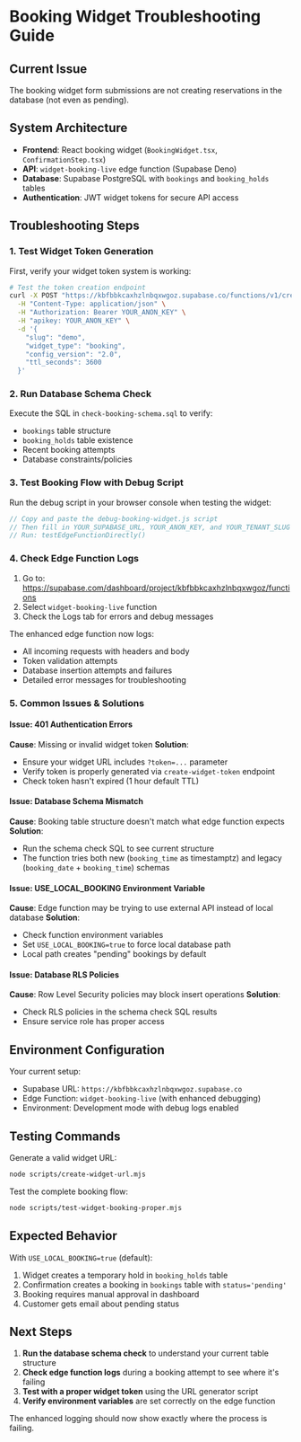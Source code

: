 # Booking Widget Troubleshooting Guide

## Current Issue
The booking widget form submissions are not creating reservations in the database (not even as pending).

## System Architecture
- **Frontend**: React booking widget (`BookingWidget.tsx`, `ConfirmationStep.tsx`) 
- **API**: `widget-booking-live` edge function (Supabase Deno)
- **Database**: Supabase PostgreSQL with `bookings` and `booking_holds` tables
- **Authentication**: JWT widget tokens for secure API access

## Troubleshooting Steps

### 1. Test Widget Token Generation
First, verify your widget token system is working:

```bash
# Test the token creation endpoint
curl -X POST "https://kbfbbkcaxhzlnbqxwgoz.supabase.co/functions/v1/create-widget-token" \
  -H "Content-Type: application/json" \
  -H "Authorization: Bearer YOUR_ANON_KEY" \
  -H "apikey: YOUR_ANON_KEY" \
  -d '{
    "slug": "demo",
    "widget_type": "booking",
    "config_version": "2.0",
    "ttl_seconds": 3600
  }'
```

### 2. Run Database Schema Check
Execute the SQL in `check-booking-schema.sql` to verify:
- `bookings` table structure
- `booking_holds` table existence  
- Recent booking attempts
- Database constraints/policies

### 3. Test Booking Flow with Debug Script
Run the debug script in your browser console when testing the widget:

```javascript
// Copy and paste the debug-booking-widget.js script
// Then fill in YOUR_SUPABASE_URL, YOUR_ANON_KEY, and YOUR_TENANT_SLUG
// Run: testEdgeFunctionDirectly()
```

### 4. Check Edge Function Logs
1. Go to: https://supabase.com/dashboard/project/kbfbbkcaxhzlnbqxwgoz/functions
2. Select `widget-booking-live` function
3. Check the Logs tab for errors and debug messages

The enhanced edge function now logs:
- All incoming requests with headers and body
- Token validation attempts  
- Database insertion attempts and failures
- Detailed error messages for troubleshooting

### 5. Common Issues & Solutions

#### Issue: 401 Authentication Errors
**Cause**: Missing or invalid widget token
**Solution**: 
- Ensure your widget URL includes `?token=...` parameter
- Verify token is properly generated via `create-widget-token` endpoint
- Check token hasn't expired (1 hour default TTL)

#### Issue: Database Schema Mismatch  
**Cause**: Booking table structure doesn't match what edge function expects
**Solution**:
- Run the schema check SQL to see current structure
- The function tries both new (`booking_time` as timestamptz) and legacy (`booking_date` + `booking_time`) schemas

#### Issue: USE_LOCAL_BOOKING Environment Variable
**Cause**: Edge function may be trying to use external API instead of local database
**Solution**:
- Check function environment variables
- Set `USE_LOCAL_BOOKING=true` to force local database path
- Local path creates "pending" bookings by default

#### Issue: Database RLS Policies
**Cause**: Row Level Security policies may block insert operations
**Solution**:
- Check RLS policies in the schema check SQL results
- Ensure service role has proper access

## Environment Configuration

Your current setup:
- Supabase URL: `https://kbfbbkcaxhzlnbqxwgoz.supabase.co`
- Edge Function: `widget-booking-live` (with enhanced debugging)
- Environment: Development mode with debug logs enabled

## Testing Commands

Generate a valid widget URL:
```bash
node scripts/create-widget-url.mjs
```

Test the complete booking flow:
```bash  
node scripts/test-widget-booking-proper.mjs
```

## Expected Behavior

With `USE_LOCAL_BOOKING=true` (default):
1. Widget creates a temporary hold in `booking_holds` table
2. Confirmation creates a booking in `bookings` table with `status='pending'` 
3. Booking requires manual approval in dashboard
4. Customer gets email about pending status

## Next Steps

1. **Run the database schema check** to understand your current table structure
2. **Check edge function logs** during a booking attempt to see where it's failing  
3. **Test with a proper widget token** using the URL generator script
4. **Verify environment variables** are set correctly on the edge function

The enhanced logging should now show exactly where the process is failing.